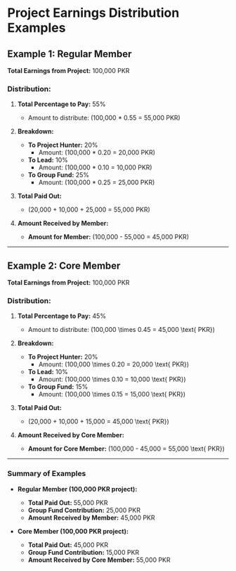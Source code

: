 # Project Earnings Distribution Examples

## Example 1: Regular Member

**Total Earnings from Project:** 100,000 PKR

### Distribution:
1. **Total Percentage to Pay:** 55%
   - Amount to distribute: \(100,000 * 0.55 = 55,000  PKR\)

2. **Breakdown:**
   - **To Project Hunter:** 20%
     - Amount: (100,000 * 0.20 = 20,000 PKR)
   - **To Lead:** 10%
     - Amount: (100,000 * 0.10 = 10,000 PKR)
   - **To Group Fund:** 25%
     - Amount: (100,000 * 0.25 = 25,000 PKR)

3. **Total Paid Out:**
   - (20,000 + 10,000 + 25,000 = 55,000 PKR)

4. **Amount Received by Member:**
   - **Amount for Member:** \(100,000 - 55,000 = 45,000  PKR)

---

## Example 2: Core Member

**Total Earnings from Project:** 100,000 PKR

### Distribution:
1. **Total Percentage to Pay:** 45%
   - Amount to distribute: \(100,000 \times 0.45 = 45,000 \text{ PKR}\)

2. **Breakdown:**
   - **To Project Hunter:** 20%
     - Amount: \(100,000 \times 0.20 = 20,000 \text{ PKR}\)
   - **To Lead:** 10%
     - Amount: \(100,000 \times 0.10 = 10,000 \text{ PKR}\)
   - **To Group Fund:** 15%
     - Amount: \(100,000 \times 0.15 = 15,000 \text{ PKR}\)

3. **Total Paid Out:**
   - \(20,000 + 10,000 + 15,000 = 45,000 \text{ PKR}\)

4. **Amount Received by Core Member:**
   - **Amount for Core Member:** \(100,000 - 45,000 = 55,000 \text{ PKR}\)

---

### Summary of Examples
- **Regular Member (100,000 PKR project):**
  - **Total Paid Out:** 55,000 PKR
  - **Group Fund Contribution:** 25,000 PKR
  - **Amount Received by Member:** 45,000 PKR

- **Core Member (100,000 PKR project):**
  - **Total Paid Out:** 45,000 PKR
  - **Group Fund Contribution:** 15,000 PKR
  - **Amount Received by Core Member:** 55,000 PKR
